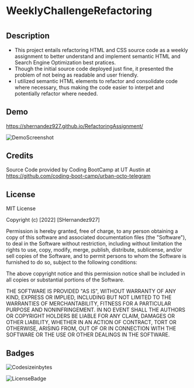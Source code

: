 # WeeklyChallengeRefactoring

# <WeeklyChallengeRefactoring>

## Description

- This project entails refactoring HTML and CSS source code as a weekly assignment to better understand and implement semantic HTML and Search Engine Optimization best pratices. 
- Though the initial source code deployed just fine, it presented the problem of not being as readable and user friendly. 
- I utilized semantic HTML elements to refactor and consolidate code where necessary, thus making the code easier to interpet and potentially refactor where needed.

## Demo

https://shernandez927.github.io/RefactoringAssignment/

![DemoScreenshot](/assets/images/screenshot.png)


## Credits

Source Code provided by Coding BootCamp at UT Austin at https://github.com/coding-boot-camp/urban-octo-telegram

## License

MIT License

Copyright (c) [2022] [SHernandez927]

Permission is hereby granted, free of charge, to any person obtaining a copy
of this software and associated documentation files (the "Software"), to deal
in the Software without restriction, including without limitation the rights
to use, copy, modify, merge, publish, distribute, sublicense, and/or sell
copies of the Software, and to permit persons to whom the Software is
furnished to do so, subject to the following conditions:

The above copyright notice and this permission notice shall be included in all
copies or substantial portions of the Software.

THE SOFTWARE IS PROVIDED "AS IS", WITHOUT WARRANTY OF ANY KIND, EXPRESS OR
IMPLIED, INCLUDING BUT NOT LIMITED TO THE WARRANTIES OF MERCHANTABILITY,
FITNESS FOR A PARTICULAR PURPOSE AND NONINFRINGEMENT. IN NO EVENT SHALL THE
AUTHORS OR COPYRIGHT HOLDERS BE LIABLE FOR ANY CLAIM, DAMAGES OR OTHER
LIABILITY, WHETHER IN AN ACTION OF CONTRACT, TORT OR OTHERWISE, ARISING FROM,
OUT OF OR IN CONNECTION WITH THE SOFTWARE OR THE USE OR OTHER DEALINGS IN THE
SOFTWARE.

## Badges

![Codesizeinbytes](https://img.shields.io/github/languages/code-size/shernandez927/refactoringassignment?style=for-the-badge)

![LicenseBadge](https://img.shields.io/github/license/shernandez927/refactoringassignment?style=for-the-badge)




